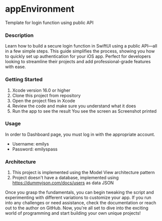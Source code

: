 # appEnvironment
 Template for login function using public API

### Description
Learn how to build a secure login function in SwiftUI using a public API—all in a few simple steps. This guide simplifies the process, showing you how to quickly set up authentication for your iOS app. Perfect for developers looking to streamline their projects and add professional-grade features with ease.

### Getting Started 
1. Xcode version 16.0 or higher
2. Clone this project from repository
3. Open the project files in Xcode
4. Review the code and make sure you understand what it does
5. Run the app to see the result
You see the screen as Screenshot printed

### Usage
In order to Dashboard page, you must log in with the appropriate account.
<ul>
 <li>Username: emilys</li>
 <li>Password: emilyspass</li>
</ul>

### Architecture
1. This project is implemented using the Model View architecture pattern
2. Project doesn't have a database, implemented using https://dummyjson.com/docs/users as data JSON

Once you grasp the fundamentals, you can begin tweaking the script and experimenting with different variations to customize your app. If you run into any challenges or need assistance, check the documentation or reach out to the author on GitHub. Now, you're all set to dive into the exciting world of programming and start building your own unique projects!
